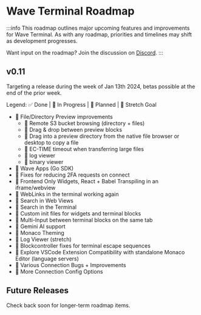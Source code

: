 # Wave Terminal Roadmap

:::info
This roadmap outlines major upcoming features and improvements for Wave Terminal. As with any roadmap, priorities and timelines may shift as development progresses.

Want input on the roadmap? Join the discussion on [Discord](https://discord.gg/XfvZ334gwU).
:::

## v0.11

Targeting a release during the week of Jan 13th 2024, betas possible at the end of the prior week.

Legend: ✅ Done | 🔧 In Progress | 🔷 Planned | 🤞 Stretch Goal

- 🔷 File/Directory Preview improvements
  - 🔷 Remote S3 bucket browsing (directory + files)
  - 🔷 Drag & drop between preview blocks
  - 🔷 Drag into a preview directory from the native file browser or desktop to copy a file
  - 🔷 EC-TIME timeout when transferring large files
  - 🤞 log viewer
  - 🤞 binary viewer
- 🔷 Wave Apps (Go SDK)
- 🔷 Fixes for reducing 2FA requests on connect
- 🔷 Frontend Only Widgets, React + Babel Transpiling in an iframe/webview
- 🔧 WebLinks in the terminal working again
- 🔧 Search in Web Views
- 🔷 Search in the Terminal
- 🔷 Custom init files for widgets and terminal blocks
- 🔷 Multi-Input between terminal blocks on the same tab
- 🔧 Gemini AI support
- 🔷 Monaco Theming
- 🤞 Log Viewer (stretch)
- 🤞 Blockcontroller fixes for terminal escape sequences
- 🤞 Explore VSCode Extension Compatibility with standalone Monaco Editor (language servers)
- 🔷 Various Connection Bugs + Improvements
- 🔧 More Connection Config Options

## Future Releases

Check back soon for longer-term roadmap items.

